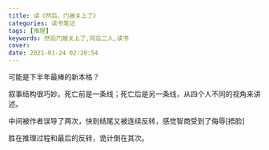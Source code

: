 ```yaml
---
title: 读《然后，门被关上了》
categories: 读书笔记
tags: [推理]
keywords: 然后门被关上了,冈岛二人,读书
cover:
date: 2021-01-24 02:20:54
---
```


可能是下半年最棒的新本格？

叙事结构很巧妙。死亡前是一条线；死亡后是另一条线，从四个人不同的视角来讲述。

中间被作者误导了两次，快到结尾又被连续反转，感觉智商受到了侮辱[捂脸]

胜在推理过程和最后的反转，诡计倒在其次。